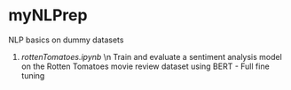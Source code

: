 # myNLPrep
NLP basics on dummy datasets

1. *rottenTomatoes.ipynb* \n
Train and evaluate a sentiment analysis model on the Rotten Tomatoes movie review dataset using BERT - Full fine tuning
